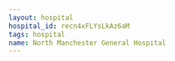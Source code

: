 ```yaml
---
layout: hospital
hospital_id: recn4xFLYsLkAz6aM
tags: hospital
name: North Manchester General Hospital
---
```

